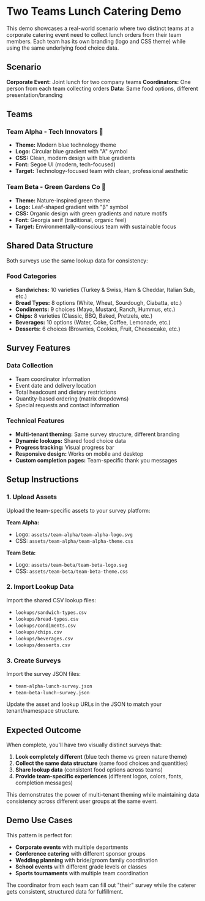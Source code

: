 # Two Teams Lunch Catering Demo

This demo showcases a real-world scenario where two distinct teams at a corporate catering event need to collect lunch orders from their team members. Each team has its own branding (logo and CSS theme) while using the same underlying food choice data.

## Scenario
**Corporate Event:** Joint lunch for two company teams
**Coordinators:** One person from each team collecting orders
**Data:** Same food options, different presentation/branding

## Teams

### Team Alpha - Tech Innovators 🔵
- **Theme:** Modern blue technology theme
- **Logo:** Circular blue gradient with "A" symbol
- **CSS:** Clean, modern design with blue gradients
- **Font:** Segoe UI (modern, tech-focused)
- **Target:** Technology-focused team with clean, professional aesthetic

### Team Beta - Green Gardens Co 🌿  
- **Theme:** Nature-inspired green theme
- **Logo:** Leaf-shaped gradient with "β" symbol  
- **CSS:** Organic design with green gradients and nature motifs
- **Font:** Georgia serif (traditional, organic feel)
- **Target:** Environmentally-conscious team with sustainable focus

## Shared Data Structure

Both surveys use the same lookup data for consistency:

### Food Categories
- **Sandwiches:** 10 varieties (Turkey & Swiss, Ham & Cheddar, Italian Sub, etc.)
- **Bread Types:** 8 options (White, Wheat, Sourdough, Ciabatta, etc.)
- **Condiments:** 9 choices (Mayo, Mustard, Ranch, Hummus, etc.)
- **Chips:** 8 varieties (Classic, BBQ, Baked, Pretzels, etc.)
- **Beverages:** 10 options (Water, Coke, Coffee, Lemonade, etc.)
- **Desserts:** 6 choices (Brownies, Cookies, Fruit, Cheesecake, etc.)

## Survey Features

### Data Collection
- Team coordinator information
- Event date and delivery location
- Total headcount and dietary restrictions
- Quantity-based ordering (matrix dropdowns)
- Special requests and contact information

### Technical Features
- **Multi-tenant theming:** Same survey structure, different branding
- **Dynamic lookups:** Shared food choice data
- **Progress tracking:** Visual progress bar
- **Responsive design:** Works on mobile and desktop
- **Custom completion pages:** Team-specific thank you messages

## Setup Instructions

### 1. Upload Assets
Upload the team-specific assets to your survey platform:

**Team Alpha:**
- Logo: `assets/team-alpha/team-alpha-logo.svg`
- CSS: `assets/team-alpha/team-alpha-theme.css`

**Team Beta:**  
- Logo: `assets/team-beta/team-beta-logo.svg`
- CSS: `assets/team-beta/team-beta-theme.css`

### 2. Import Lookup Data
Import the shared CSV lookup files:
- `lookups/sandwich-types.csv`
- `lookups/bread-types.csv` 
- `lookups/condiments.csv`
- `lookups/chips.csv`
- `lookups/beverages.csv`
- `lookups/desserts.csv`

### 3. Create Surveys
Import the survey JSON files:
- `team-alpha-lunch-survey.json` 
- `team-beta-lunch-survey.json`

Update the asset and lookup URLs in the JSON to match your tenant/namespace structure.

## Expected Outcome

When complete, you'll have two visually distinct surveys that:
1. **Look completely different** (blue tech theme vs green nature theme)
2. **Collect the same data structure** (same food choices and quantities)
3. **Share lookup data** (consistent food options across teams)
4. **Provide team-specific experiences** (different logos, colors, fonts, completion messages)

This demonstrates the power of multi-tenant theming while maintaining data consistency across different user groups at the same event.

## Demo Use Cases

This pattern is perfect for:
- **Corporate events** with multiple departments
- **Conference catering** with different sponsor groups  
- **Wedding planning** with bride/groom family coordination
- **School events** with different grade levels or classes
- **Sports tournaments** with multiple team coordination

The coordinator from each team can fill out "their" survey while the caterer gets consistent, structured data for fulfillment.